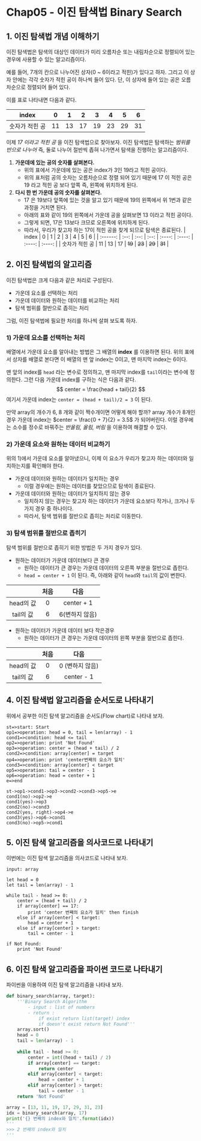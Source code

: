 # Chap05 - 이진 탐색법 Binary Search

## 1. 이진 탐색법 개념 이해하기

이진 탐색법은 탐색의 대상인 데이터가 미리 오름차순 또는 내림차순으로 정렬되어 있는 경우에 사용할 수 있는 알고리즘이다. <br />

예를 들어, 7개의 칸으로 나누어진 상자(0 ~ 6이라고 적힌)가 있다고 하자. 그리고 이 상자 안에는 각각 숫자가 적힌 공이 하나씩 들어 있다. 단, 이 상자에 들어 있는 공은 오름차순으로 정렬되어 들어 있다.  <br />

이를 표로 나타내면 다음과 같다.

|  index   |  0   |  1   |  2   |  3   |  4   |  5   |  6   |
| :------: | :--: | :--: | :--: | :--: | :--: | :--: | :--: |
| 숫자가 적힌 공 |  11  |  13  |  17  |  19  |  23  |  29  |  31  |

이제 *17 이라고 적힌 공* 을 이진 탐색법으로 찾아보자. 이진 탐색법은 탐색하는 *범위를 반으로 나누어* 즉, 둘로 나누어 절반씩 좁혀 나가면서 탐색을 진행하는 알고리즘이다. 

1. **가운데에 있는 공의 숫자를 살펴본다.**
   - 위의 표에서 가운데에 있는 공은 index가 3인 19라고 적힌 공이다. 
   - 위의 표처럼 공의 숫자는 오름차순으로 정렬 되어 있기 때문에 17 이 적힌 공은 19 라고 적힌 공 보다 앞쪽 즉, 왼쪽에 위치하게 된다.
2. **다시 한 번 가운데 공의 숫자를 살펴본다.**
   - 17 은 19보다 앞쪽에 있는 것을 알고 있기 때문에 19의 왼쪽에서 위 1번과 같은 과정을 거치면 된다.
   - 아래의 표와 같이 19의 왼쪽에서 가운데 공을 살펴보면 13 이라고 적힌 공이다.
   - 그렇게 되면, 17은 13보다 크므로 오른쪽에 위치하게 된다.
   - 따라서, 우리가 찾고자 하는 17이 적힌 공을 찾게 되므로 탐색은 종료된다.
|  index   |  0   |  1   |  2   |   3    |   4    |   5    |   6    |
| :------: | :--: | :--: | :--: | :----: | :----: | :----: | :----: |
| 숫자가 적힌 공 |  11  |  13  |  17  | ~~19~~ | ~~23~~ | ~~29~~ | ~~31~~ |



## 2. 이진 탐색법의 알고리즘

이진 탐색법은 크게 다음과 같은 처리로 구성된다.

- 가운데 요소를 선택하는 처리
- 가운데 데이터와 원하는 데이터를 비교하는 처리
- 탐색 범위를 절반으로 좁히는 처리

그럼, 이진 탐색법에 필요한 처리를 하나씩 살펴 보도록 하자.



### 1) 가운데 요소를 선택하는 처리

배열에서 가운데 요소를 알아내는 방법은 그 배열의 **index** 를 이용하면 된다. 위의 표에서 상자를 배열로 본다면 이 배열의 맨 앞 index는 0이고, 맨 마지막 index는 6이다. <br />

맨 앞의 index를 `head` 라는 변수로 정의하고, 맨 마지막 index를 `tail`이라는 변수에 정의한다. 그런 다음 가운데 index를 구하는 식은 다음과 같다.
$$
center = \frac{head + tail}{2}
$$
여기서 가운데 index는 `center = (head + tail)/2 = 3` 이 된다. <br />

만약 array의 개수가 6, 8 개와 같이 짝수개이면 어떻게 해야 할까? array 개수가 8개인 경우 가운데 index는 $center = \frac{0 + 7}{2} = 3.5$ 가 되어버린다. 이럴 경우에는 소수를 정수로 바꿔주는 *반올림, 올림, 버림*  을 이용하여 해결할 수 있다.



### 2) 가운데 요소와 원하는 데이터 비교하기

위의 1)에서 가운데 요소를 알아냈으니, 이제 이 요소가 우리가 찾고자 하는 데이터와 일치하는지를 확인해야 한다.

- 가운데 데이터와 원하는 데이터가 일치하는 경우
  - 이럴 경우에는 원하는 데이터를 찾았으므로 탐색이 종료된다.
- 가운데 데이터와 원하는 데이터가 일치하지 않는 경우
  - 일치하지 않는 경우는 찾고자 하는 데이터가 가운데 요소보다 작거나, 크거나 두 가지 경우 중 하나이다. 
  - 따라서, 탐색 범위를 절반으로 좁히는 처리로 이동한다.



### 3) 탐색 범위를 절반으로 좁히기

탐색 범위를 절반으로 좁히기 위한 방법은 두 가지 경우가 있다.

- 원하는 데이터가 가운데 데이터보다 큰 경우
  - 원하는 데이터가 큰 경우는 가운데 데이터의 오른쪽 부분을 절반으로 좁힌다. 
  - `head = center + 1` 이 된다. 즉, 아래와 같이 `head`와 `tail`의 값이 변한다. 

|         |  처음  |     다음     |
| :-----: | :--: | :--------: |
| head의 값 |  0   | center + 1 |
| tail의 값 |  6   | 6(변하지 않음)  |

- 원하는 데이터가 가운데 데이터 보다 작은경우
  - 원하는 데이터가 큰 경우는 가운데 데이터의 왼쪽 부분을 절반으로 좁힌다. 

|         |  처음  |     다음     |
| :-----: | :--: | :--------: |
| head의 값 |  0   | 0 (변하지 않음) |
| tail의 값 |  6   | center - 1 |

## 4. 이진 탐색법 알고리즘을 순서도로 나타내기

위에서 공부한 이진 탐색 알고리즘을 순서도(Flow chart)로 나타내 보자.

```flow
st=>start: Start
op1=>operation: head = 0, tail = len(array) - 1
cond1=>condition: head <= tail
op2=>operation: print 'Not Found'
op3=>operation: center = (head + tail) / 2
cond2=>condition: array[center] = target
op4=>operation: print 'center번째의 요소가 일치'
cond3=>condition: array[center] < target
op5=>operation: tail = center - 1
op6=>operation: head = center + 1
e=>end

st->op1->cond1->op3->cond2->cond3->op5->e
cond1(no)->op2->e
cond1(yes)->op3
cond2(no)->cond3
cond2(yes, right)->op4->e
cond3(yes)->op6->cond1
cond3(no)->op5->cond1
```



## 5. 이진 탐색 알고리즘을 의사코드로 나타내기

이번에는 이진 탐색 알고리즘을 의사코드로 나타내 보자.

```
input: array

let head = 0
let tail = len(array) - 1

while tail - head >= 0:
	center = (head + tail) / 2
	if array[center] == 17:
		print 'center 번째의 요소가 일치' then finish
	else if array[center] < target:
		head = center + 1
	else if array[center] > target:
		tail = center - 1

if Not Found:
	print 'Not Found'
```



## 6. 이진 탐색 알고리즘을 파이썬 코드로 나타내기

파이썬을 이용하여 이진 탐색 알고리즘을 나타내 보자.

```python
def binary_search(array, target):
    '''Binary Search Algorithm
        - input : list of numbers
        - return :
            if exist return list(target) index
            if doesn't exist return Not Found'''
    array.sort()
    head = 0
    tail = len(array) - 1
    
    while tail - head >= 0:
        center = int((head + tail) / 2)
        if array[center] == target:
            return center
        elif array[center] < target:
            head = center + 1
        elif array[center] > target:
            tail = center - 1
    return 'Not Found'
```

```python
array = [13, 11, 19, 17, 29, 31, 23]
idx = binary_search(array, 17)
print('{} 번째의 index와 일치'.format(idx))
'''
>>> 2 번째의 index와 일치
'''
```


